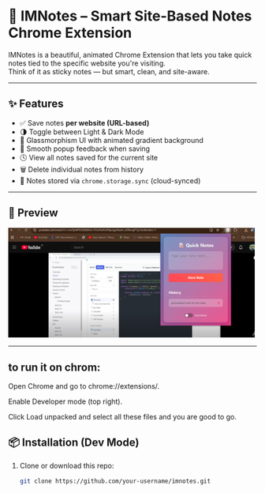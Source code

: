 ﻿# 📝 IMNotes – Smart Site-Based Notes Chrome Extension

IMNotes is a beautiful, animated Chrome Extension that lets you take quick notes tied to the specific website you're visiting.  
Think of it as sticky notes — but smart, clean, and site-aware.

---

## ✨ Features

- ✅ Save notes **per website (URL-based)**
- 🌗 Toggle between Light & Dark Mode
- 🎨 Glassmorphism UI with animated gradient background
- 🔔 Smooth popup feedback when saving
- 🕓 View all notes saved for the current site
- 🗑️ Delete individual notes from history
- 💾 Notes stored via `chrome.storage.sync` (cloud-synced)

---

## 📸 Preview

<img src="preview.png" alt="IMNotes Screenshot" width="500"/>


---
## to run it on chrom:
Open Chrome and go to chrome://extensions/.

Enable Developer mode (top right).

Click Load unpacked and select all these files and you are good to go.

## 📦 Installation (Dev Mode)

1. Clone or download this repo:
   ```bash
   git clone https://github.com/your-username/imnotes.git
